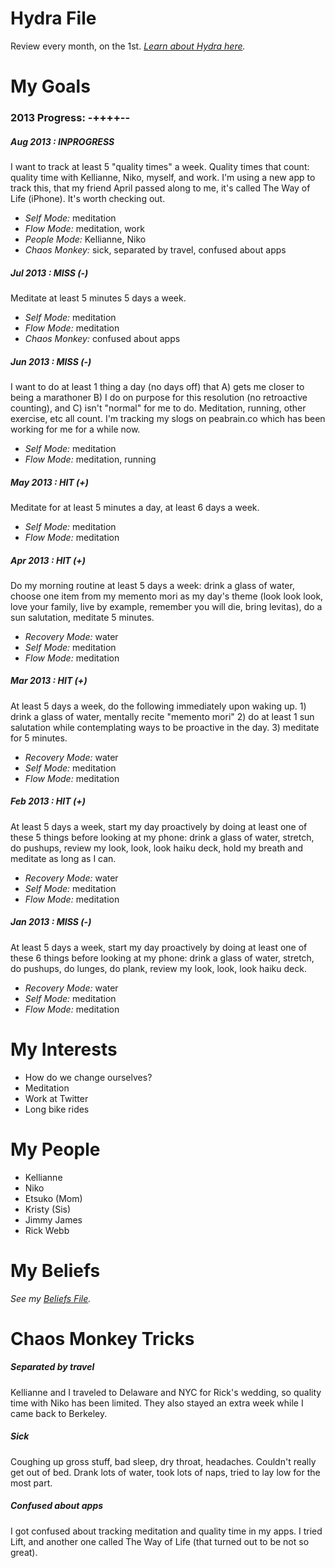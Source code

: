 # Hydra File
Review every month, on the 1st. *[Learn about Hydra here](https://medium.com/better-humans/c02337782a89).*

# My Goals

### 2013 Progress: -++++--

##### Aug 2013 : INPROGRESS
I want to track at least 5 "quality times" a week. Quality times that count: quality time with Kellianne, Niko, myself, and work. I'm using a new app to track this, that my friend April passed along to me, it's called The Way of Life (iPhone). It's worth checking out.
* *Self Mode:* meditation
* *Flow Mode:* meditation, work
* *People Mode:* Kellianne, Niko
* *Chaos Monkey:* sick, separated by travel, confused about apps

##### Jul 2013 : MISS (-)
Meditate at least 5 minutes 5 days a week.
* *Self Mode:* meditation
* *Flow Mode:* meditation
* *Chaos Monkey:* confused about apps

##### Jun 2013 : MISS (-)
I want to do at least 1 thing a day (no days off) that A) gets me closer to being a marathoner B) I do on purpose for this resolution (no retroactive counting), and C) isn't "normal" for me to do. Meditation, running, other exercise, etc all count. I'm tracking my slogs on peabrain.co which has been working for me for a while now.
* *Self Mode:* meditation
* *Flow Mode:* meditation, running

##### May 2013 : HIT (+)
Meditate for at least 5 minutes a day, at least 6 days a week.
* *Self Mode:* meditation
* *Flow Mode:* meditation

##### Apr 2013 : HIT (+)
Do my morning routine at least 5 days a week: drink a glass of water, choose one item from my memento mori as my day's theme (look look look, love your family, live by example, remember you will die, bring levitas), do a sun salutation, meditate 5 minutes.
* *Recovery Mode:* water
* *Self Mode:* meditation
* *Flow Mode:* meditation

##### Mar 2013 : HIT (+)
At least 5 days a week, do the following immediately upon waking up. 1) drink a glass of water, mentally recite "memento mori" 2) do at least 1 sun salutation while contemplating ways to be proactive in the day. 3) meditate for 5 minutes.
* *Recovery Mode:* water
* *Self Mode:* meditation
* *Flow Mode:* meditation

##### Feb 2013 : HIT (+)
At least 5 days a week, start my day proactively by doing at least one of these 5 things before looking at my phone: drink a glass of water, stretch, do pushups, review my look, look, look haiku deck, hold my breath and meditate as long as I can.
* *Recovery Mode:* water
* *Self Mode:* meditation
* *Flow Mode:* meditation

##### Jan 2013 : MISS (-)
At least 5 days a week, start my day proactively by doing at least one of these 6 things before looking at my phone: drink a glass of water, stretch, do pushups, do lunges, do plank, review my look, look, look haiku deck.
* *Recovery Mode:* water
* *Self Mode:* meditation
* *Flow Mode:* meditation

# My Interests
* How do we change ourselves?
* Meditation
* Work at Twitter
* Long bike rides

# My People
* Kellianne
* Niko
* Etsuko (Mom)
* Kristy (Sis)
* Jimmy James
* Rick Webb

# My Beliefs
*See my [Beliefs File](Beliefs.md).*

# Chaos Monkey Tricks

##### Separated by travel
Kellianne and I traveled to Delaware and NYC for Rick's wedding, so quality time with Niko has been limited. They also stayed an extra week while I came back to Berkeley.

##### Sick
Coughing up gross stuff, bad sleep, dry throat, headaches. Couldn't really get out of bed. Drank lots of water, took lots of naps, tried to lay low for the most part.

##### Confused about apps
I got confused about tracking meditation and quality time in my apps. I tried Lift, and another one called The Way of Life (that turned out to be not so great).
